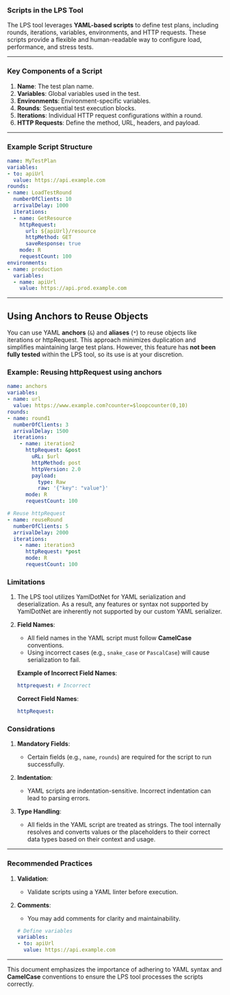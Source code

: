 ### Scripts in the LPS Tool

The LPS tool leverages **YAML-based scripts** to define test plans, including rounds, iterations, variables, environments, and HTTP requests. These scripts provide a flexible and human-readable way to configure load, performance, and stress tests.

---

### Key Components of a Script
1. **Name**: The test plan name.
2. **Variables**: Global variables used in the test.
3. **Environments**: Environment-specific variables.
4. **Rounds**: Sequential test execution blocks.
5. **Iterations**: Individual HTTP request configurations within a round.
6. **HTTP Requests**: Define the method, URL, headers, and payload.

---

### Example Script Structure
```yaml
name: MyTestPlan
variables:
- to: apiUrl
  value: https://api.example.com
rounds:
- name: LoadTestRound
  numberOfClients: 10
  arrivalDelay: 1000
  iterations:
  - name: GetResource
    httpRequest:
      url: ${apiUrl}/resource
      httpMethod: GET
      saveResponse: true
    mode: R
    requestCount: 100
environments:
- name: production
  variables:
  - name: apiUrl
    value: https://api.prod.example.com
```

---
## Using Anchors to Reuse Objects

You can use YAML **anchors** (`&`) and **aliases** (`*`) to reuse objects like iterations or httpRequest. This approach minimizes duplication and simplifies maintaining large test plans. However, this feature has **not been fully tested** within the LPS tool, so its use is at your discretion.

### Example: Reusing httpRequest using anchors
```yaml
name: anchors
variables:
- name: url
  value: https://www.example.com?counter=$loopcounter(0,10)
rounds:
- name: round1
  numberOfClients: 3
  arrivalDelay: 1500
  iterations:
    - name: iteration2
      httpRequest: &post
        uRL: $url
        httpMethod: post
        httpVersion: 2.0
        payload:
          type: Raw
          raw: '{"key": "value"}'
      mode: R
      requestCount: 100

# Reuse httpRequest
- name: reuseRound
  numberOfClients: 5
  arrivalDelay: 2000
  iterations:
    - name: iteration3
      httpRequest: *post
      mode: R
      requestCount: 100
```
### Limitations
1. The LPS tool utilizes YamlDotNet for YAML serialization and deserialization. As a result, any features or syntax not supported by YamlDotNet are inherently not supported by our custom YAML serializer.
2. **Field Names**:
   - All field names in the YAML script must follow **CamelCase** conventions.
   - Using incorrect cases (e.g., `snake_case` or `PascalCase`) will cause serialization to fail.
   
   **Example of Incorrect Field Names**:
   ```yaml
   httprequest: # Incorrect
   ```

   **Correct Field Names**:
   ```yaml
   httpRequest:
   ```
### Considrations
1. **Mandatory Fields**:
   - Certain fields (e.g., `name`, `rounds`) are required for the script to run successfully.

2. **Indentation**:
   - YAML scripts are indentation-sensitive. Incorrect indentation can lead to parsing errors.

3. **Type Handling**:
   - All fields in the YAML script are treated as strings. The tool internally resolves and converts values or  the placeholders to their correct data types based on their context and usage.

---

### Recommended Practices

1. **Validation**:
   - Validate scripts using a YAML linter before execution.
   
3. **Comments**:
   - You may add comments for clarity and maintainability.
   ```yaml
   # Define variables
   variables:
   - to: apiUrl
     value: https://api.example.com
   ```

---

This document emphasizes the importance of adhering to YAML syntax and **CamelCase** conventions to ensure the LPS tool processes the scripts correctly.
